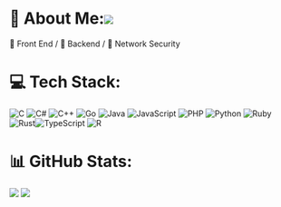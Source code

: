 # 💫 About Me:[![](https://visitcount.itsvg.in/api?id=Make-Ye&icon=5&color=4)](https://visitcount.itsvg.in)
🥪 Front End / 🥗 Backend / 🍊 Network Security 


# 💻 Tech Stack:
![C](https://img.shields.io/badge/c-%2300599C.svg?style=plastic&logo=c&logoColor=white) ![C#](https://img.shields.io/badge/c%23-%23239120.svg?style=plastic&logo=csharp&logoColor=white) ![C++](https://img.shields.io/badge/c++-%2300599C.svg?style=plastic&logo=c%2B%2B&logoColor=white) ![Go](https://img.shields.io/badge/go-%2300ADD8.svg?style=plastic&logo=go&logoColor=white) ![Java](https://img.shields.io/badge/java-%23ED8B00.svg?style=plastic&logo=openjdk&logoColor=white) ![JavaScript](https://img.shields.io/badge/javascript-%23323330.svg?style=plastic&logo=javascript&logoColor=%23F7DF1E) ![PHP](https://img.shields.io/badge/php-%23777BB4.svg?style=plastic&logo=php&logoColor=white) ![Python](https://img.shields.io/badge/python-3670A0?style=plastic&logo=python&logoColor=ffdd54) ![Ruby](https://img.shields.io/badge/ruby-%23CC342D.svg?style=plastic&logo=ruby&logoColor=white) ![Rust](https://img.shields.io/badge/rust-%23000000.svg?style=plastic&logo=rust&logoColor=white)![TypeScript](https://img.shields.io/badge/typescript-%23007ACC.svg?style=plastic&logo=typescript&logoColor=white) ![R](https://img.shields.io/badge/r-%23276DC3.svg?style=plastic&logo=r&logoColor=white)
# 📊 GitHub Stats:
![](https://github-readme-streak-stats.herokuapp.com/?user=Make-Ye&theme=shadow_red&hide_border=true)
![](https://github-readme-stats.vercel.app/api?username=Make-Ye&theme=shadow_red&hide_border=true&include_all_commits=true&count_private=false)<br/>



<!-- Proudly created with GPRM ( https://gprm.itsvg.in ) -->
